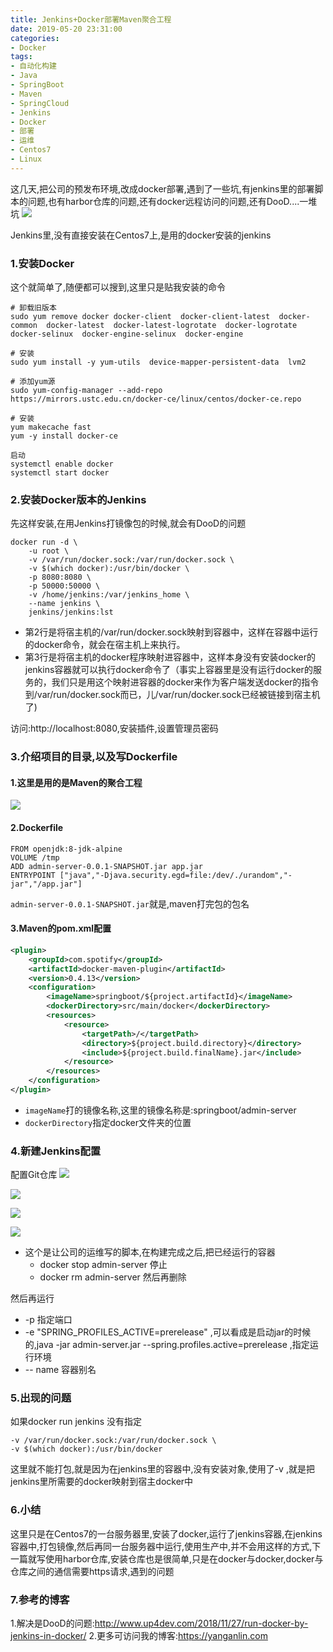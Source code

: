 ```yaml
---
title: Jenkins+Docker部署Maven聚合工程
date: 2019-05-20 23:31:00
categories: 
- Docker
tags: 
- 自动化构建
- Java
- SpringBoot
- Maven
- SpringCloud
- Jenkins
- Docker
- 部署
- 运维
- Centos7
- Linux
---
```

这几天,把公司的预发布环境,改成docker部署,遇到了一些坑,有jenkins里的部署脚本的问题,也有harbor仓库的问题,还有docker远程访问的问题,还有DooD....一堆坑
![](https://cdn.jsdelivr.net/gh/YangAnLin/images/copy_20201213154012.png)

<!-- more -->

Jenkins里,没有直接安装在Centos7上,是用的docker安装的jenkins

### 1.安装Docker
这个就简单了,随便都可以搜到,这里只是贴我安装的命令
```shell
# 卸载旧版本
sudo yum remove docker docker-client  docker-client-latest  docker-common  docker-latest  docker-latest-logrotate  docker-logrotate  docker-selinux  docker-engine-selinux  docker-engine
                  
# 安装
sudo yum install -y yum-utils  device-mapper-persistent-data  lvm2
           
# 添加yum源
sudo yum-config-manager --add-repo  https://mirrors.ustc.edu.cn/docker-ce/linux/centos/docker-ce.repo
    
# 安装
yum makecache fast
yum -y install docker-ce

启动
systemctl enable docker
systemctl start docker
```

### 2.安装Docker版本的Jenkins
先这样安装,在用Jenkins打镜像包的时候,就会有DooD的问题
```shell
docker run -d \
    -u root \
	-v /var/run/docker.sock:/var/run/docker.sock \
	-v $(which docker):/usr/bin/docker \
	-p 8080:8080 \
    -p 50000:50000 \
    -v /home/jenkins:/var/jenkins_home \
    --name jenkins \
	jenkins/jenkins:lst
```

* 第2行是将宿主机的/var/run/docker.sock映射到容器中，这样在容器中运行的docker命令，就会在宿主机上来执行。
* 第3行是将宿主机的docker程序映射进容器中，这样本身没有安装docker的jenkins容器就可以执行docker命令了（事实上容器里是没有运行docker的服务的，我们只是用这个映射进容器的docker来作为客户端发送docker的指令到/var/run/docker.sock而已，儿/var/run/docker.sock已经被链接到宿主机了)

访问:http://localhost:8080,安装插件,设置管理员密码

### 3.介绍项目的目录,以及写Dockerfile

#### 1.这里是用的是Maven的聚合工程
![](https://cdn.jsdelivr.net/gh/YangAnLin/images/copy_20201213154020.png)

#### 2.Dockerfile
```shell
FROM openjdk:8-jdk-alpine
VOLUME /tmp
ADD admin-server-0.0.1-SNAPSHOT.jar app.jar
ENTRYPOINT ["java","-Djava.security.egd=file:/dev/./urandom","-jar","/app.jar"]
```
`admin-server-0.0.1-SNAPSHOT.jar`就是,maven打完包的包名

#### 3.Maven的pom.xml配置
```xml
<plugin>
    <groupId>com.spotify</groupId>
    <artifactId>docker-maven-plugin</artifactId>
    <version>0.4.13</version>
    <configuration>
        <imageName>springboot/${project.artifactId}</imageName>
        <dockerDirectory>src/main/docker</dockerDirectory>
        <resources>
            <resource>
                <targetPath>/</targetPath>
                <directory>${project.build.directory}</directory>
                <include>${project.build.finalName}.jar</include>
            </resource>
        </resources>
    </configuration>
</plugin>
```

* `imageName`打的镜像名称,这里的镜像名称是:springboot/admin-server
* `dockerDirectory`指定docker文件夹的位置

### 4.新建Jenkins配置
配置Git仓库
![](https://cdn.jsdelivr.net/gh/YangAnLin/images/copy_20201213154028.png)

![](https://cdn.jsdelivr.net/gh/YangAnLin/images/copy_20201213154037.png)

![](https://cdn.jsdelivr.net/gh/YangAnLin/images/copy_20201213154046.png)

![](https://cdn.jsdelivr.net/gh/YangAnLin/images/copy_20201213154055.png)
* 这个是让公司的运维写的脚本,在构建完成之后,把已经运行的容器
  * docker stop admin-server  停止
  * docker rm admin-server 然后再删除

然后再运行
* -p 指定端口
* -e "SPRING_PROFILES_ACTIVE=prerelease"  ,可以看成是启动jar的时候的,java -jar   admin-server.jar  --spring.profiles.active=prerelease  ,指定运行环境
* -- name 容器别名

### 5.出现的问题
如果docker run jenkins 没有指定
```shell
-v /var/run/docker.sock:/var/run/docker.sock \
-v $(which docker):/usr/bin/docker 
```
这里就不能打包,就是因为在jenkins里的容器中,没有安装对象,使用了-v ,就是把jenkins里所需要的docker映射到宿主docker中


### 6.小结
这里只是在Centos7的一台服务器里,安装了docker,运行了jenkins容器,在jenkins容器中,打包镜像,然后再同一台服务器中运行,使用生产中,并不会用这样的方式,下一篇就写使用harbor仓库,安装仓库也是很简单,只是在docker与docker,docker与仓库之间的通信需要https请求,遇到的问题

### 7.参考的博客
1.解决是DooD的问题:http://www.up4dev.com/2018/11/27/run-docker-by-jenkins-in-docker/
2.更多可访问我的博客:https://yanganlin.com

